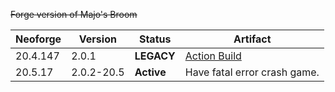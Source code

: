~~Forge version of Majo's Broom~~


| Neoforge | Version    | Status | Artifact                                                                      |
|----------|------------|--------|-------------------------------------------------------------------------------|
| 20.4.147  | 2.0.1      | **LEGACY** | [Action Build](https://github.com/sheng-ri/majobroom/actions/runs/8593577575) |
| 20.5.17   | 2.0.2-20.5 | **Active** | Have fatal error crash game.                                                  |